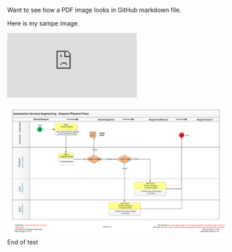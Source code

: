 Want to see how a PDF image looks in GitHub markdown file.

Here is my sampe image.  

![PDF](https://github.com/czlxp599/hello-world/blob/test-convert/retestPDF.pdf)


![SVG](https://github.com/czlxp599/hello-world/blob/test-convert/RetestSVG.svg)
<br>
End of test

